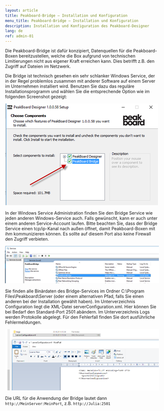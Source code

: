 ```yaml
---
layout: article
title: Peakboard-Bridge – Installation und Konfiguration
menu_title: Peakboard-Bridge – Installation und Konfiguration
description: Installation und Konfiguration des Peakboard-Designer
lang: de
ref: admin-01
---
```


Die Peakboard-Bridge ist dafür konzipiert, Datenquellen für die Peakboard-Boxen bereitzustellen, welche die Box aufgrund von technischen Limitierungen nicht aus eigener Kraft erreichen kann. Dies betrifft z.B. den Zugriff auf Dateien im Netzwerk.

Die Bridge ist technisch gesehen ein sehr schlanker Windows Service, der in der Regel problemlos zusammen mit anderer Software auf einem Server im Unternehmen installiert wird. Benutzen Sie dazu das reguläre Installationsprogramm und wählen Sie die entsprechende Option wie im folgenden Screenshot gezeigt:

![Stellen Sie sicher, dass PeakBoard Bridge im Installations-Setup aktiviert ist.](/assets/images/admin/install/MiscBridge01.png)

In der Windows Service Administration finden Sie den Bridge Service wie jeden anderen Windows-Service auch. Falls gewünscht, kann er auch unter einem anderen Service-Account laufen. Bitte beachten Sie, dass der Bridge Service einen tcp/ip-Kanal nach außen öffnet, damit Peakboard-Boxen mit ihm kommunizieren können. Es sollte auf diesem Port also keine Firewall den Zugriff verbieten.

![Windows Service Administration Fenster](/assets/images/admin/install/MiscBridge02.png)

Sie finden alle Binärdaten des Bridge-Services im Ordner C:\Program Files\Peakboard\Server (oder einem alternativen Pfad, falls Sie einen anderen bei der Installation gewählt haben). Im Unterverzeichnis Configuration liegt die XML-Datei serverConfiguration.xml. Hier können Sie bei Bedarf den Standard-Port 2501 abändern. Im Unterverzeichnis Logs werden Protokolle abgelegt. Für den Fehlerfall finden Sie dort ausführliche Fehlermeldungen.

![Ein Beispiel für serverConfiguration.xml Datei ](/assets/images/admin/install/MiscBridge03.png)

Die URL für die Anwendung der Bridge lautet dann `http://MeinServer:MeinPort`, z.B. `http://Julia:2501`
